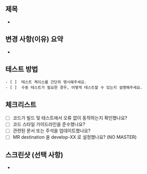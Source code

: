 ## 제목

- 

## 변경 사항(이유) 요약

- 


## 테스트 방법
    - [ ]  테스트 케이스를 간단히 명시해주세요.
    - [ ]  수동 테스트가 필요한 경우, 어떻게 테스트할 수 있는지 설명해주세요.

## 체크리스트

- [ ]  코드가 빌드 및 테스트에서 오류 없이 동작하는지 확인했나요?
- [ ]  코드 스타일 가이드라인을 준수했나요?
- [ ]  관련된 문서 또는 주석을 업데이트했나요?
- [ ]  MR destination 을 develop-XX 로 설정했나요? (NO MASTER)

## 스크린샷 (선택 사항)

- 

